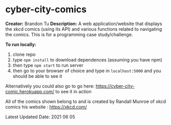 # cyber-city-comics
**Creator:** Brandon Tu
**Description:** A web application/website that displays the xkcd comics (using its API) and various functions related to navigating the comics. This is for a programming case study/challenge.  

**To run locally:**
1) clone repo
2) type `npm install` to download dependences (assuming you have npm)
3) then type `npm start` to run server
4) then go to your browser of choice and type in `localhost:5000` and you should be able to see it

Alternatively you could also go to go here: https://cyber-city-comic.herokuapp.com/ to see it in action

All of the comics shown belong to and is created by Randall Munroe of xkcd comics
his website : https://xkcd.com/

Latest Updated Date: 2021 06 05
